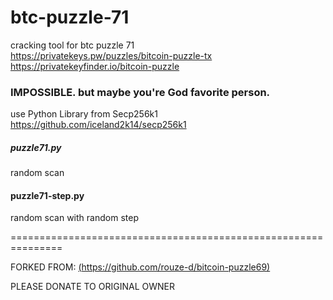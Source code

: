 # btc-puzzle-71
cracking tool for btc puzzle 71<br>
https://privatekeys.pw/puzzles/bitcoin-puzzle-tx<br>
https://privatekeyfinder.io/bitcoin-puzzle<br>

### IMPOSSIBLE. but maybe you're God favorite person.

use Python Library from Secp256k1<br>
https://github.com/iceland2k14/secp256k1

##### puzzle71.py
random scan
#### puzzle71-step.py
random scan with random step

===============================================================

FORKED FROM:
[(https://github.com/rouze-d/bitcoin-puzzle69)](https://github.com/rouze-d/bitcoin-puzzle69)

PLEASE DONATE TO ORIGINAL OWNER

